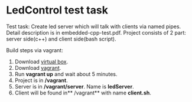 # LedControl test task
Test task: Create led server which will talk with clients via named pipes. 
Detail description is in embedded-cpp-test.pdf.
Project consists of 2 part: server side(c++) and client side(bash script).

Build steps via vagrant:
1. Download [virtual box](https://www.virtualbox.org/wiki/Downloads "virtual box").
2. Download [vagrant](https://www.vagrantup.com/downloads.html "vagrant").
3. Run **vagrant up** and wait about 5 minutes.
4. Project is in **/vagrant**.
5. Server is in **/vagrant/server**. Name is **ledServer**.
6. Client will be found in** /vagrant** with name **client.sh**.